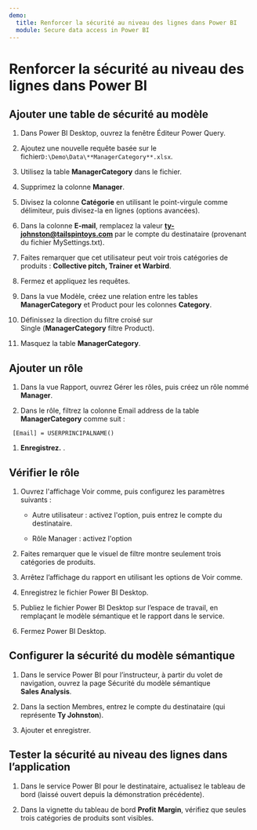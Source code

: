 ```yaml
---
demo:
  title: Renforcer la sécurité au niveau des lignes dans Power BI
  module: Secure data access in Power BI
---
```


# Renforcer la sécurité au niveau des lignes dans Power BI

## Ajouter une table de sécurité au modèle

1. Dans Power BI Desktop, ouvrez la fenêtre Éditeur Power Query.

1. Ajoutez une nouvelle requête basée sur le fichier`D:\Demo\Data\**ManagerCategory**.xlsx`.

1. Utilisez la table **ManagerCategory** dans le fichier.

1. Supprimez la colonne **Manager**.

1. Divisez la colonne **Catégorie** en utilisant le point-virgule comme délimiteur, puis divisez-la en lignes (options avancées).

1. Dans la colonne **E-mail**, remplacez la valeur **<ty-johnston@tailspintoys.com>** par le compte du destinataire (provenant du fichier MySettings.txt).

1. Faites remarquer que cet utilisateur peut voir trois catégories de produits : **Collective pitch, Trainer et Warbird**.

1. Fermez et appliquez les requêtes.

1. Dans la vue Modèle, créez une relation entre les tables **ManagerCategory** et Product pour les colonnes **Category**.

1. Définissez la direction du filtre croisé sur Single (**ManagerCategory** filtre Product).

1. Masquez la table **ManagerCategory**.

## Ajouter un rôle

1. Dans la vue Rapport, ouvrez Gérer les rôles, puis créez un rôle nommé **Manager**.

1. Dans le rôle, filtrez la colonne Email address de la table **ManagerCategory** comme suit :

  ```dax
   [Email] = USERPRINCIPALNAME()
   ```

1. **Enregistrez.** .

## Vérifier le rôle

1. Ouvrez  l'affichage Voir comme, puis configurez les paramètres suivants :

    - Autre utilisateur : activez l'option, puis entrez le compte du destinataire.

    - Rôle Manager : activez l'option

1. Faites remarquer que le visuel de filtre montre seulement trois catégories de produits.

1. Arrêtez l’affichage du rapport en utilisant les options de Voir comme.

1. Enregistrez le fichier Power BI Desktop.

1. Publiez le fichier Power BI Desktop sur l’espace de travail, en remplaçant le modèle sémantique et le rapport dans le service.

1. Fermez Power BI Desktop.

## Configurer la sécurité du modèle sémantique

1. Dans le service Power BI pour l’instructeur, à partir du volet de navigation, ouvrez la page Sécurité du modèle sémantique **Sales Analysis**.

1. Dans la section Membres, entrez le compte du destinataire (qui représente **Ty Johnston**).

1. Ajouter et enregistrer.

## Tester la sécurité au niveau des lignes dans l’application

1. Dans le service Power BI pour le destinataire, actualisez le tableau de bord (laissé ouvert depuis la démonstration précédente).

1. Dans la vignette du tableau de bord **Profit Margin**, vérifiez que seules trois catégories de produits sont visibles.
